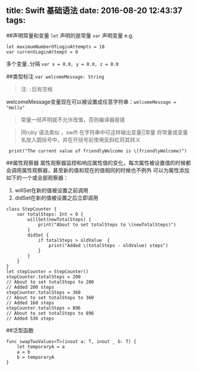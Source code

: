 title: Swift 基础语法
date: 2016-08-20 12:43:37
tags:
---

##声明常量和变量
`let` 声明的是常量 `var` 声明变量
e.g. 
```
let maximumNumberOfLoginAttempts = 10
var currentLoginAttempt = 0
```

多个变量`,`分隔
`var x = 0.0, y = 0.0, z = 0.0`

##类型标注
`var welcomeMessage: String` 
>注: `:`后有空格

welcomeMessage变量现在可以被设置成任意字符串：`welcomeMessage = "Hello"`

>常量一经声明就不允许改值，否则编译器报错

>同ruby 语法类似 ，swift 在字符串中可这样输出变量||常量
将常量或变量名放入圆括号中，并在开括号前使用反斜杠将其转义

```
 print("The current value of friendlyWelcome is \(friendlyWelcome)")
```

##属性观察器
属性观察器监控和响应属性值的变化，每次属性被设置值的时候都会调用属性观察器，甚至新的值和现在的值相同的时候也不例外
可以为属性添加如下的一个或全部观察器：
1. willSet在新的值被设置之前调用
2. didSet在新的值被设置之后立即调用

```
class StepCounter {
    var totalSteps: Int = 0 {
        willSet(newTotalSteps) {
            print("About to set totalSteps to \(newTotalSteps)")
        }
        didSet {
            if totalSteps > oldValue  {
                print("Added \(totalSteps - oldValue) steps")
            }
        }
    }
}
let stepCounter = StepCounter()
stepCounter.totalSteps = 200
// About to set totalSteps to 200
// Added 200 steps
stepCounter.totalSteps = 360
// About to set totalSteps to 360
// Added 160 steps
stepCounter.totalSteps = 896
// About to set totalSteps to 896
// Added 536 steps
```

##泛型函数

```
func swapTwoValues<T>(inout a: T, inout _ b: T) {
    let temporaryA = a
    a = b
    b = temporaryA
}
```

